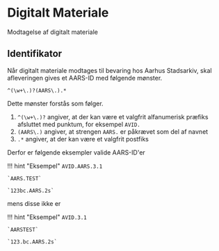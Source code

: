 # Digitalt Materiale
Modtagelse af digitalt materiale

## Identifikator
Når digitalt materiale modtages til bevaring hos Aarhus Stadsarkiv, skal afleveringen gives et AARS-ID med følgende mønster.

```regex
^(\w+\.)?(AARS\.).*
```

Dette mønster forstås som følger.

1. `^(\w+\.)?` angiver, at der kan være et valgfrit alfanumerisk præfiks afsluttet med punktum, for eksempel `AVID.`
2. `(AARS\.)` angiver, at strengen `AARS.` er påkrævet som del af navnet
3. `.*` angiver, at der kan være et valgfrit postfiks

Derfor er følgende eksempler valide AARS-ID'er

!!! hint "Eksempel"
    `AVID.AARS.3.1`

    `AARS.TEST`

    `123bc.AARS.2s`

mens disse ikke er

!!! hint "Eksempel"
    `AVID.3.1`

    `AARSTEST`

    `123.bc.AARS.2s`
